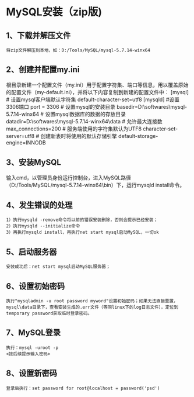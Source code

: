 # MySQL安装（zip版)

## 1、下载并解压文件
	将zip文件解压到本地，如：D:/Tools/MySQL/mysql-5.7.14-winx64
	
## 2、创建并配置my.ini
根目录新建一个配置文件（my.ini）用于配置字符集、端口等信息，用以覆盖原始的配置文件（my-default.ini），并将以下内容复制到新建的配置文件中：
	 [mysql]
	 # 设置mysql客户端默认字符集
	 default-character-set=utf8 
	 [mysqld]
	 #设置3306端口
	 port = 3306 
	 # 设置mysql的安装目录
	 basedir=D:\\softwares\\mysql-5.7.14-winx64
	 # 设置mysql数据库的数据的存放目录
	 datadir=D:\\softwares\\mysql-5.7.14-winx64\\data
	 # 允许最大连接数
	 max_connections=200
	 # 服务端使用的字符集默认为UTF8
	 character-set-server=utf8
	 # 创建新表时将使用的默认存储引擎
	 default-storage-engine=INNODB
	 
## 3、安装MySQL
输入cmd，以管理员身份运行控制台，进入MySQL路径（D:/Tools/MySQL/mysql-5.7.14-winx64\bin）下，运行mysqld install命令。

## 4、发生错误的处理
	1）执行mysqld -remove命令将以前的错误安装删除，否则会提示已经安装；
	2）执行mysqld --initialize命令
	3）再执行mysqld install，再执行net start mysql启动MySQL，一切ok
	
## 5、启动服务器
	安装成功后：net start mysql启动MySQL服务器；
	
## 6、设置初始密码
	执行"mysqladmin -u root password myword"设置初始密码；如果无法直接重置，mysql\data目录下，查看安装生成的.err文件（等同linux下的log日志文件），定位到temporary password获取临时登录密码。
	
## 7、MySQL登录
	执行：mysql -uroot -p
	<按后续提示输入密码>
	
## 8、设置新密码
	登录后执行：set password for root@localhost = password('psd')
